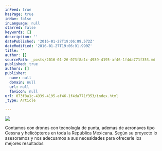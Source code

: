 ```yaml
---
inFeed: true
hasPage: true
inNav: false
inLanguage: null
starred: false
keywords: []
description: ''
datePublished: '2016-01-27T19:06:09.572Z'
dateModified: '2016-01-27T19:06:01.999Z'
title: ''
author: []
sourcePath: _posts/2016-01-26-073f8a1c-4939-4195-af46-1f4da771f353.md
published: true
authors: []
publisher:
  name: null
  domain: null
  url: null
  favicon: null
url: 073f8a1c-4939-4195-af46-1f4da771f353/index.html
_type: Article

---
```

![](https://the-grid-user-content.s3-us-west-2.amazonaws.com/7254026b-d668-42f3-a5c1-686a8ab5be3b.png)

Contamos con drones con tecnología de punta, ademas de aeronaves tipo Cessna y helicópteros en toda la República Mexicana. Según su proyecto lo asesoramos y nos adecuamos a sus necesidades para ofrecerle los mejores resultados